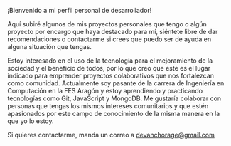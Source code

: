 ¡Bienvenido a mi perfil personal de desarrollador!

Aquí subiré algunos de mis proyectos personales que tengo o algún proyecto por encargo que haya destacado para mí, siéntete libre de dar recomendaciones o contactarme si crees que puedo ser de ayuda en alguna situación que tengas.

Estoy interesado en el uso de la tecnología para el mejoramiento de la sociedad y el beneficio de todos, por lo que creo que este es el lugar indicado para emprender proyectos colaborativos que nos fortalezcan como comunidad.
Actualmente soy pasante de la carrera de Ingeniería en Computación en la FES Aragón y estoy aprendiendo y practicando tecnologías como Git, JavaScript y MongoDB. Me gustaría colaborar con personas que tengas los mismos intereses comunitarios y que estén apasionados por este campo de conocimiento de la misma manera en la que yo lo estoy.

Si quieres contactarme, manda un correo a devanchorage@gmail.com
